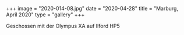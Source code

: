 +++
image = "2020-014-08.jpg"
date = "2020-04-28"
title = "Marburg, April 2020"
type = "gallery"
+++

Geschossen mit der Olympus XA auf Ilford HP5
